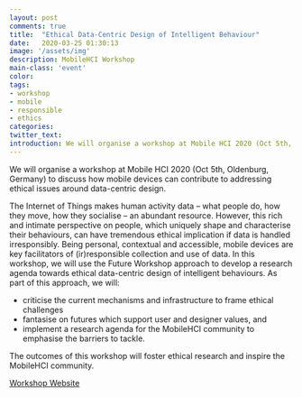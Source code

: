 ```yaml
---
layout: post
comments: true
title:  "Ethical Data-Centric Design of Intelligent Behaviour"
date:   2020-03-25 01:30:13
image: '/assets/img'
description: MobileHCI Workshop
main-class: 'event'
color:
tags:
- workshop
- mobile
- responsible
- ethics
categories:
twitter_text:
introduction: We will organise a workshop at Mobile HCI 2020 (Oct 5th, Oldenburg, Germany) to discuss how mobile devices can contribute to addressing ethical issues around data-centric design.
---
```


We will organise a workshop at Mobile HCI 2020 (Oct 5th, Oldenburg, Germany) to discuss how mobile devices can contribute to addressing ethical issues around data-centric design.

The Internet of Things makes human activity data – what people do, how they move, how they socialise – an abundant resource. However, this rich and intimate perspective on people, which uniquely shape and characterise their behaviours, can have tremendous ethical implication if data is handled irresponsibly. Being personal, contextual and accessible, mobile devices are key facilitators of (ir)responsible collection and use of data. In this workshop, we will use the Future Workshop approach to develop a research agenda towards ethical data-centric design of intelligent behaviours. As part of this approach, we will:

* criticise the current mechanisms and infrastructure to frame ethical challenges
* fantasise on futures which support user and designer values, and
* implement a research agenda for the MobileHCI community to emphasise the barriers to tackle.

The outcomes of this workshop will foster ethical research and inspire the MobileHCI community.

[Workshop Website](https://datacentricdesign.org/mobilehci-2020/)
